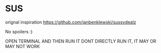 # SUS
orignal inspiration https://github.com/janbenklewski/sussydealz

No spoilers :)


OPEN TERMINAL AND THEN RUN IT DONT DIRECTLY RUN IT, IT MAY OR MAY NOT WORK
